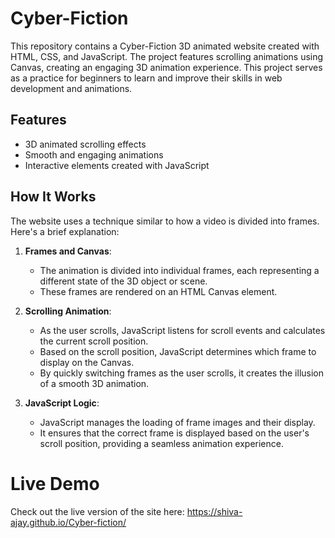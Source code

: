 # Cyber-Fiction

This repository contains a Cyber-Fiction 3D animated website created with HTML, CSS, and JavaScript. The project features scrolling animations using Canvas, creating an engaging 3D animation experience. This project serves as a practice for beginners to learn and improve their skills in web development and animations.

## Features

- 3D animated scrolling effects
- Smooth and engaging animations
- Interactive elements created with JavaScript

## How It Works

The website uses a technique similar to how a video is divided into frames. Here's a brief explanation:

1. **Frames and Canvas**:
   - The animation is divided into individual frames, each representing a different state of the 3D object or scene.
   - These frames are rendered on an HTML Canvas element.

2. **Scrolling Animation**:
   - As the user scrolls, JavaScript listens for scroll events and calculates the current scroll position.
   - Based on the scroll position, JavaScript determines which frame to display on the Canvas.
   - By quickly switching frames as the user scrolls, it creates the illusion of a smooth 3D animation.

3. **JavaScript Logic**:
   - JavaScript manages the loading of frame images and their display.
   - It ensures that the correct frame is displayed based on the user's scroll position, providing a seamless animation experience.

# Live Demo
Check out the live version of the site here:
https://shiva-ajay.github.io/Cyber-fiction/
